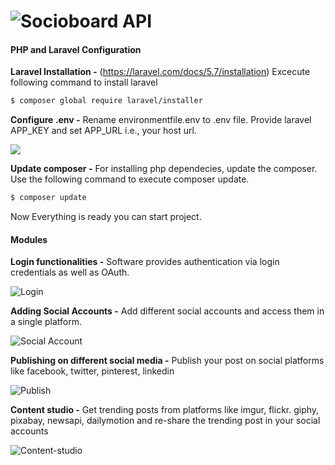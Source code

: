 ![Socioboard API](http://i.imgur.com/aKbFCOy.png "Your Open-source Social Media Dashboard")
==========

#### PHP and Laravel Configuration


**Laravel Installation -** (https://laravel.com/docs/5.7/installation)
Excecute following command to install laravel 

```sh
$ composer global require laravel/installer
```

**Configure .env -**  Rename environmentfile.env to .env file.
Provide laravel APP_KEY and set APP_URL i.e., your host url.

![](http://prntscr.com/o4s0j1)

**Update composer -** For installing php dependecies, update the composer.
Use the following command to execute composer update.

```sh
$ composer update 
```

Now Everything is ready you can start project.


#### Modules

**Login functionalities -** Software provides authentication via login credentials as well as OAuth.

![Login](https://i.imgur.com/ajE4Nx9.png)

**Adding Social Accounts -** Add different social accounts and access them in a single platform. 

![Social Account](https://i.imgur.com/CZ4axbU.png)

**Publishing on different social media -** Publish your post on social platforms like facebook, twitter, pinterest, linkedin

![Publish](https://i.imgur.com/Av8YptQ.png)

**Content studio -** Get trending posts from platforms like imgur, flickr. giphy, pixabay, newsapi, dailymotion and re-share the trending post in your social accounts

![Content-studio](https://i.imgur.com/IA13vRt.png)